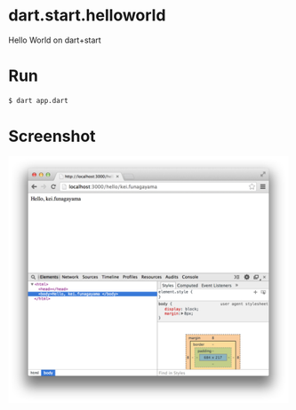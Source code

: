 dart.start.helloworld
=====================

Hello World on dart+start

# Run

```sh
$ dart app.dart
```

# Screenshot

![](https://raw.githubusercontent.com/fkei/helloworld.start.dart/master/screenshots/hello.png)
